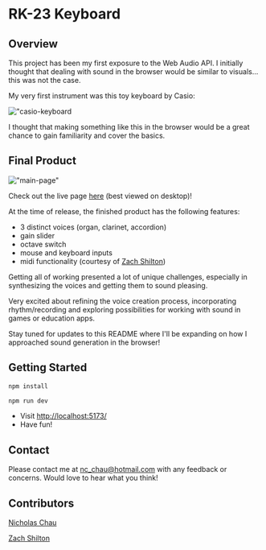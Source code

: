 # RK-23 Keyboard

## Overview

This project has been my first exposure to the Web Audio API. I initially thought that dealing with sound in the browser would be similar to visuals... this was not the case.

My very first instrument was this toy keyboard by Casio:

!["casio-keyboard](https://upload.wikimedia.org/wikipedia/commons/5/52/Casio_SongBank_Keyboard_SA-35_with_Lesson_Function_-_buttons.jpg)

I thought that making something like this in the browser would be a great chance to gain familiarity and cover the basics.

## Final Product

!["main-page"]()

Check out the live page [here](https://nchau3.github.io/RK-23-Keyboard/) (best viewed on desktop)!

At the time of release, the finished product has the following features:

- 3 distinct voices (organ, clarinet, accordion)
- gain slider
- octave switch
- mouse and keyboard inputs
- midi functionality (courtesy of [Zach Shilton](https://github.com/zchsh))

Getting all of working presented a lot of unique challenges, especially in synthesizing the voices and getting them to sound pleasing.

Very excited about refining the voice creation process, incorporating rhythm/recording and exploring possibilities for working with sound in games or education apps.

Stay tuned for updates to this README where I'll be expanding on how I approached sound generation in the browser! 

## Getting Started

```sh
npm install
```

```sh
npm run dev
```

- Visit <http://localhost:5173/>
- Have fun!

## Contact

Please contact me at nc_chau@hotmail.com with any feedback or concerns. Would love to hear what you think!

## Contributors

[Nicholas Chau](https://github.com/nchau3)

[Zach Shilton](https://github.com/zchsh)